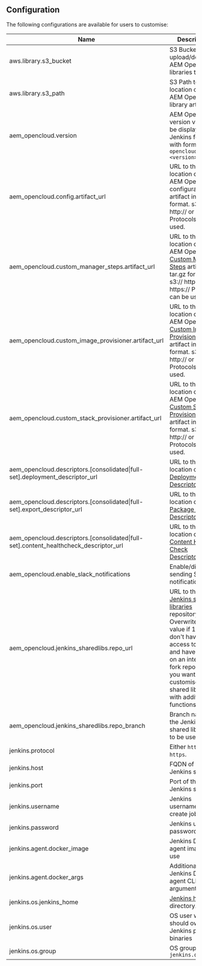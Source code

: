 Configuration
-------------

The following configurations are available for users to customise:

| Name | Description | Required? | Default |
|------|-------------|-----------|---------|
| aws.library.s3_bucket | S3 Bucket to upload/download AEM OpenCloud libraries to/from | Mandatory | |
| aws.library.s3_path | S3 Path to the location of the AEM OpenCloud library artifacts | Optional | `library` |
| aem_opencloud.version | AEM OpenCloud version value to be displayed on Jenkins folder with format `aem-opencloud-<version>` | Optional | The current AEM OpenCloud version |
| aem_opencloud.config.artifact_url | URL to the location of the AEM OpenCloud configuration artifact in tar.gz format. s3:// http:// or https:// Protocols can be used. | Mandatory | |
| aem_opencloud.custom_manager_steps.artifact_url | URL to the location of the AEM OpenCloud [Custom Manager Steps](https://github.com/shinesolutions/aem-opencloud-manager/blob/master/docs/customisation-points.md#custom-manager-steps) artifact in tar.gz format. s3:// http:// or https:// Protocols can be used. | Mandatory | |
| aem_opencloud.custom_image_provisioner.artifact_url | URL to the location of the AEM OpenCloud [Custom Image Provisioner](https://github.com/shinesolutions/packer-aem/blob/master/docs/customisation-points.md#custom-image-provisioner) artifact in tar.gz format. s3:// http:// or https:// Protocols can be used. | Mandatory | |
| aem_opencloud.custom_stack_provisioner.artifact_url | URL to the location of the AEM OpenCloud [Custom Stack Provisioner](https://github.com/shinesolutions/aem-aws-stack-builder/blob/master/docs/customisation-points.md#custom-stack-provisioner) artifact in tar.gz format. s3:// http:// or https:// Protocols can be used. | Mandatory | |
| aem_opencloud.descriptors.\[consolidated\|full-set\].deployment_descriptor_url | URL to the location of [Deployment Descriptor](https://github.com/shinesolutions/aem-aws-stack-builder/blob/master/docs/descriptors.md#deployment-descriptor) file | Optional | |
| aem_opencloud.descriptors.\[consolidated\|full-set\].export_descriptor_url | URL to the location of [Package Backup Descriptor](https://github.com/shinesolutions/aem-aws-stack-builder/blob/master/docs/descriptors.md#package-backup-descriptor) file | Optional | |
| aem_opencloud.descriptors.\[consolidated\|full-set\].content_healthcheck_descriptor_url | URL to the location of [Content Health Check Descriptor](https://github.com/shinesolutions/aem-aws-stack-builder/blob/master/docs/descriptors.md#content-health-check-descriptor) file | Optional | |
| aem_opencloud.enable_slack_notifications | Enable/disable sending SLACK notifications | Optional | false |
| aem_opencloud.jenkins_sharedlibs.repo_url | URL to the [Jenkins shared libraries](https://jenkins.io/doc/book/pipeline/shared-libraries/) repository. Overwrite this value if 1) you don't have access to GitHub and have to rely on an internal fork repo, or 2) you want to customise the shared libraries with additional functions. | Optional | `https://github.com/shinesolutions/aem-opencloud-manager/` |
| aem_opencloud.jenkins_sharedlibs.repo_branch | Branch name of the Jenkins shared libraries to be used | Optional | `master` |
| jenkins.protocol | Either `http` or `https`. | Optional | The current version of AEM OpenCloud Manager. |
| jenkins.host | FQDN of the Jenkins server | Mandatory | `overwrite-me` |
| jenkins.port | Port of the Jenkins server | Mandatory | `8080` |
| jenkins.username | Jenkins username to create jobs. | Mandatory | |
| jenkins.password | Jenkins user password. | Mandatory | |
| jenkins.agent.docker_image | Jenkins Docker agent image to use | Optional | `shinesolutions/aem-platform-buildenv:latest` |
| jenkins.agent.docker_args | Additional Jenkins Docker agent CLI launch arguments | Optional | |
| jenkins.os.jenkins_home | [Jenkins home](https://wiki.jenkins.io/display/JENKINS/Administering+Jenkins) directory. | Optional | |
| jenkins.os.user | OS user which should own Jenkins plugin binaries | Optional | |
| jenkins.os.group | OS group of `jenkins.os.user` | Optional | |
